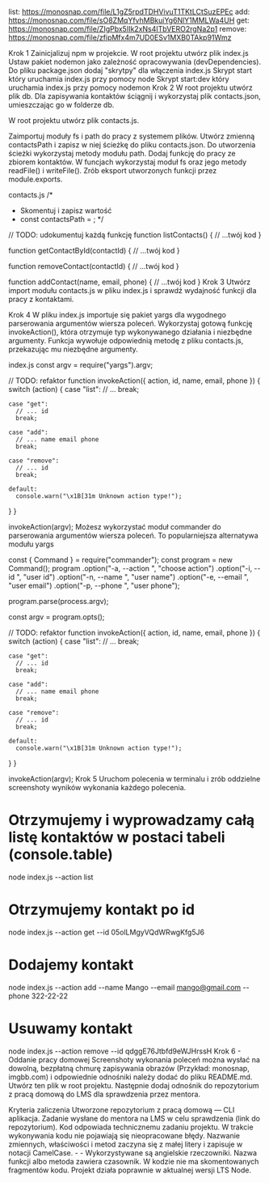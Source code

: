 list: https://monosnap.com/file/L1gZ5rpdTDHVivuT1TKtLCtSuzEPEc
add: https://monosnap.com/file/sO8ZMqYfvhMBkuiYg6NlY1MMLWa4UH
get: https://monosnap.com/file/ZIgPbx5IIk2xNs4ITbVERO2rgNa2p1
remove: https://monosnap.com/file/zfipMfx4m7UD0ESv1MXB0TAkp91Wmz

Krok 1
Zainicjalizuj npm w projekcie.
W root projektu utwórz plik index.js
Ustaw pakiet nodemon jako zależność opracowywania (devDependencies).
Do pliku package.json dodaj "skrytpy" dla włączenia index.js
Skrypt start który uruchamia index.js przy pomocy node
Skrypt start:dev który uruchamia index.js przy pomocy nodemon
Krok 2
W root projektu utwórz plik db. Dla zapisywania kontaktów ściągnij i wykorzystaj plik contacts.json, umieszczając go w folderze db.

W root projektu utwórz plik contacts.js.

Zaimportuj moduły fs i path do pracy z systemem plików. Utwórz zmienną contactsPath i zapisz w niej ścieżkę do pliku contacts.json. Do utworzenia ścieżki wykorzystaj metody modułu path. Dodaj funkcję do pracy ze zbiorem kontaktów. W funcjach wykorzystaj moduł fs oraz jego metody readFile() i writeFile(). Zrób eksport utworzonych funkcji przez module.exports.

contacts.js
/\*

- Skomentuj i zapisz wartość
- const contactsPath = ;
  \*/

// TODO: udokumentuj każdą funkcję
function listContacts() {
// ...twój kod
}

function getContactById(contactId) {
// ...twój kod
}

function removeContact(contactId) {
// ...twój kod
}

function addContact(name, email, phone) {
// ...twój kod
}
Krok 3
Utwórz import modułu contacts.js w pliku index.js i sprawdź wydajność funkcji dla pracy z kontaktami.

Krok 4
W pliku index.js importuje się pakiet yargs dla wygodnego parserowania argumentów wiersza poleceń. Wykorzystaj gotową funkcję invokeAction(), która otrzymuje typ wykonywanego działania i niezbędne argumenty. Funkcja wywołuje odpowiednią metodę z pliku contacts.js, przekazując mu niezbędne argumenty.

index.js
const argv = require("yargs").argv;

// TODO: refaktor
function invokeAction({ action, id, name, email, phone }) {
switch (action) {
case "list":
// ...
break;

    case "get":
      // ... id
      break;

    case "add":
      // ... name email phone
      break;

    case "remove":
      // ... id
      break;

    default:
      console.warn("\x1B[31m Unknown action type!");

}
}

invokeAction(argv);
Możesz wykorzystać moduł commander do parserowania argumentów wiersza poleceń. To popularniejsza alternatywa modułu yargs

const { Command } = require("commander");
const program = new Command();
program
.option("-a, --action <type>", "choose action")
.option("-i, --id <type>", "user id")
.option("-n, --name <type>", "user name")
.option("-e, --email <type>", "user email")
.option("-p, --phone <type>", "user phone");

program.parse(process.argv);

const argv = program.opts();

// TODO: refaktor
function invokeAction({ action, id, name, email, phone }) {
switch (action) {
case "list":
// ...
break;

    case "get":
      // ... id
      break;

    case "add":
      // ... name email phone
      break;

    case "remove":
      // ... id
      break;

    default:
      console.warn("\x1B[31m Unknown action type!");

}
}

invokeAction(argv);
Krok 5
Uruchom polecenia w terminalu i zrób oddzielne screenshoty wyników wykonania każdego polecenia.

# Otrzymujemy i wyprowadzamy całą listę kontaktów w postaci tabeli (console.table)

node index.js --action list

# Otrzymujemy kontakt po id

node index.js --action get --id 05olLMgyVQdWRwgKfg5J6

# Dodajemy kontakt

node index.js --action add --name Mango --email mango@gmail.com --phone 322-22-22

# Usuwamy kontakt

node index.js --action remove --id qdggE76Jtbfd9eWJHrssH
Krok 6 - Oddanie pracy domowej
Screenshoty wykonania poleceń można wysłać na dowolną, bezpłatną chmurę zapisywania obrazów (Przykład: monosnap, imgbb.com) i odpowiednie odnośniki należy dodać do pliku README.md. Utwórz ten plik w root projektu. Następnie dodaj odnośnik do repozytorium z pracą domową do LMS dla sprawdzenia przez mentora.

Kryteria zaliczenia
Utworzone repozytorium z pracą domową — CLI aplikacja.
Zadanie wysłane do mentora na LMS w celu sprawdzenia (link do repozytorium).
Kod odpowiada technicznemu zadaniu projektu.
W trakcie wykonywania kodu nie pojawiają się nieopracowane błędy.
Nazwanie zmiennych, właściwości i metod zaczyna się z małej litery i zapisuje w notacji CamelCase. - - Wykorzystywane są angielskie rzeczowniki.
Nazwa funkcji albo metoda zawiera czasownik.
W kodzie nie ma skomentowanych fragmentów kodu.
Projekt działa poprawnie w aktualnej wersji LTS Node.
